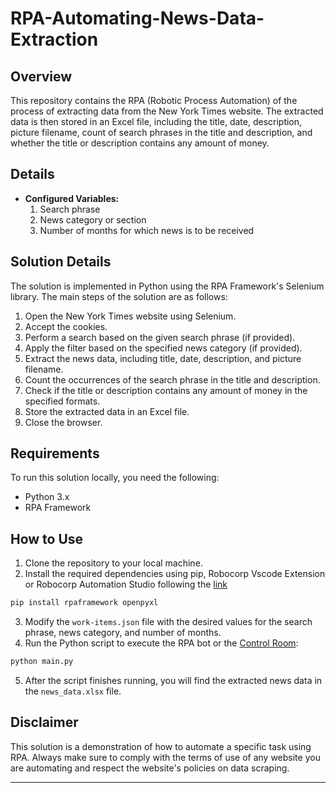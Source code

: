 # RPA-Automating-News-Data-Extraction
## Overview
This repository contains the RPA (Robotic Process Automation) of the process of extracting data from the New York Times website. The extracted data is then stored in an Excel file, including the title, date, description, picture filename, count of search phrases in the title and description, and whether the title or description contains any amount of money.

## Details

- **Configured Variables:**
  1. Search phrase
  2. News category or section
  3. Number of months for which news is to be received

## Solution Details

The solution is implemented in Python using the RPA Framework's Selenium library. The main steps of the solution are as follows:

1. Open the New York Times website using Selenium.
2. Accept the cookies.
3. Perform a search based on the given search phrase (if provided).
4. Apply the filter based on the specified news category (if provided).
5. Extract the news data, including title, date, description, and picture filename.
6. Count the occurrences of the search phrase in the title and description.
7. Check if the title or description contains any amount of money in the specified formats.
8. Store the extracted data in an Excel file.
9. Close the browser.

## Requirements

To run this solution locally, you need the following:

- Python 3.x
- RPA Framework

## How to Use

1. Clone the repository to your local machine.
2. Install the required dependencies using pip, Robocorp Vscode Extension or Robocorp Automation Studio following the [link](https://robocorp.com/developers) 

```bash
pip install rpaframework openpyxl
```

3. Modify the `work-items.json` file with the desired values for the search phrase, news category, and number of months.
4. Run the Python script to execute the RPA bot or the [Control Room](https://robocorp.com/docs/control-room):

```bash
python main.py
```

5. After the script finishes running, you will find the extracted news data in the `news_data.xlsx` file.
## Disclaimer

This solution is a demonstration of how to automate a specific task using RPA. Always make sure to comply with the terms of use of any website you are automating and respect the website's policies on data scraping.

---
